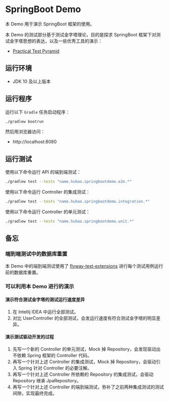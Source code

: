 # SpringBoot Demo

本 Demo 用于演示 SpringBoot 框架的使用。

本 Demo 的测试部分基于测试金字塔理论，目的是探求 SpringBoot 框架下对测试金字塔思想的表达，以及一些优秀工具的演示：

- [Practical Test Pyramid](https://martinfowler.com/articles/practical-test-pyramid.html)

## 运行环境

- JDK 10 及以上版本

## 运行程序

运行以下 `Gradle` 任务启动程序：

```bash
./gradlew bootrun
```

然后用浏览器访问：

- http://localhost:8080

## 运行测试

使用以下命令运行 API 的端到端测试：

```bash
./gradlew test --tests "name.huhao.springbootdemo.e2e.*"
```

使用以下命令运行 Controller 的集成测试：

```bash
./gradlew test --tests "name.huhao.springbootdemo.integration.*"
```

使用以下命令运行 Controller 的单元测试：

```bash
./gradlew test --tests "name.huhao.springbootdemo.unit.*"
```

## 备忘

### 端到端测试中的数据库重置

本 Demo 中的端到端测试使用了 [flyway-test-extensions](https://github.com/flyway/flyway-test-extensions) 进行每个测试用例运行前的数据库重置。

### 可以利用本 Demo 进行的演示

#### 演示符合测试金字塔的测试运行速度差异

1. 在 Intellij IDEA 中运行全部测试。
2. 对比 UserController 的全部测试，会发运行速度有符合测试金字塔的明显差异。

#### 演示测试驱动开发的过程

1. 先写一个新的 Controller 的单元测试，Mock 掉 Repository，会发现驱动出不依赖 Spring 框架的 Controller 代码。
2. 再写一个针对上述 Controller 的集成测试，Mock 掉 Repository，会驱动引入 Spring 针对 Controller 的必要注解。
3. 再写一个针对上述 Controller 所依赖的 Repository 的集成测试，会驱动 Repository 继承 JpaRepository。
4. 再写一个针对上述 Controller 的端到端测试，弥补了之前两种集成测试的测试间隙，实现最终完成。